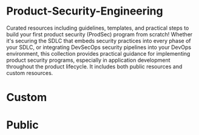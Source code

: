 # Product-Security-Engineering
Curated resources including guidelines, templates, and practical steps to build your first product security (ProdSec) program from scratch! Whether it's securing the SDLC that embeds security practices into every phase of your SDLC, or integrating DevSecOps security pipelines into your DevOps environment, this collection provides practical guidance for implementing product security programs, especially in application development throughout the product lifecycle. It includes both public resources and custom resources.

# Custom


# Public
